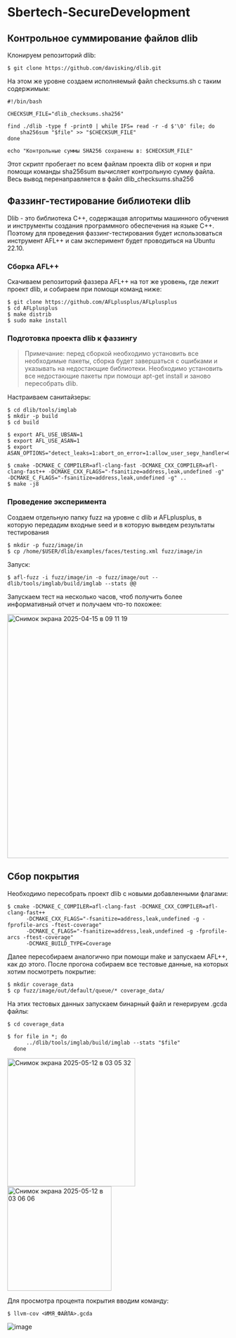 # Sbertech-SecureDevelopment

## Контрольное суммирование файлов dlib

Клонируем репозиторий dlib:

```
$ git clone https://github.com/davisking/dlib.git
```

На этом же уровне создаем исполняемый файл checksums.sh с таким содержимым:

```
#!/bin/bash

CHECKSUM_FILE="dlib_checksums.sha256"

find ./dlib -type f -print0 | while IFS= read -r -d $'\0' file; do
    sha256sum "$file" >> "$CHECKSUM_FILE"
done

echo "Контрольные суммы SHA256 сохранены в: $CHECKSUM_FILE"
```
Этот скрипт пробегает по всем файлам проекта dlib от корня и при помощи команды sha256sum вычисляет контрольную сумму файла. Весь вывод перенаправляется в файл dlib_checksums.sha256

## Фаззинг-тестирование библиотеки dlib

Dlib - это библиотека C++, содержащая алгоритмы машинного обучения и инструменты создания программного обеспечения на языке C++. Поэтому для проведения фаззинг-тестирования будет использоваться инструмент AFL++ и сам эксперимент будет проводиться на Ubuntu 22.10.

### Сборка AFL++

Скачиваем репозиторий фаззера AFL++ на тот же уровень, где лежит проект dlib, и собираем при помощи команд ниже:

```
$ git clone https://github.com/AFLplusplus/AFLplusplus
$ cd AFLplusplus
$ make distrib
$ sudo make install
```

### Подготовка проекта dlib к фаззингу

> Примечание: перед сборкой необходимо установить все необходимые пакеты, сборка будет завершаться с ошибками и указывать на недостающие библиотеки. Необходимо установить все недостающие пакеты при помощи apt-get install и заново пересобрать dlib.

Настраиваем санитайзеры:

```
$ cd dlib/tools/imglab
$ mkdir -p build
$ cd build

$ export AFL_USE_UBSAN=1
$ export AFL_USE_ASAN=1
$ export ASAN_OPTIONS="detect_leaks=1:abort_on_error=1:allow_user_segv_handler=0:handle_abort=1:symbolize=0"

$ cmake -DCMAKE_C_COMPILER=afl-clang-fast -DCMAKE_CXX_COMPILER=afl-clang-fast++ -DCMAKE_CXX_FLAGS="-fsanitize=address,leak,undefined -g" -DCMAKE_C_FLAGS="-fsanitize=address,leak,undefined -g" ..
$ make -j8
```

### Проведение эксперимента

Создаем отдельную папку fuzz на уровне с dlib и AFLplusplus, в которую передадим входные seed и в которую выведем результаты тестирования

```
$ mkdir -p fuzz/image/in
$ cp /home/$USER/dlib/examples/faces/testing.xml fuzz/image/in
```

Запуск:

```
$ afl-fuzz -i fuzz/image/in -o fuzz/image/out -- dlib/tools/imglab/build/imglab --stats @@
```

Запускаем тест на несколько часов, чтоб получить более информативный отчет и получаем что-то похожее:

<img width="554" alt="Снимок экрана 2025-04-15 в 09 11 19" src="https://github.com/user-attachments/assets/09445cf4-a20b-48d0-b877-75669d282e12" />

## Сбор покрытия

Необходимо пересобрать проект dlib с новыми добавленными флагами:

```
$ cmake -DCMAKE_C_COMPILER=afl-clang-fast -DCMAKE_CXX_COMPILER=afl-clang-fast++
      -DCMAKE_CXX_FLAGS="-fsanitize=address,leak,undefined -g -fprofile-arcs -ftest-coverage"
      -DCMAKE_C_FLAGS="-fsanitize=address,leak,undefined -g -fprofile-arcs -ftest-coverage"
      -DCMAKE_BUILD_TYPE=Coverage
```

Далее пересобираем аналогично при помощи make и запускаем AFL++, как до этого. После прогона собираем все тестовые данные, на которых хотим посмотреть покрытие:

```
$ mkdir coverage_data
$ cp fuzz/image/out/default/queue/* coverage_data/
```

На этих тестовых данных запускаем бинарный файл и генерируем .gcda файлы:

```
$ cd coverage_data

$ for file in *; do
      ../dlib/tools/imglab/build/imglab --stats "$file"
  done
```

<img width="291" alt="Снимок экрана 2025-05-12 в 03 05 32" src="https://github.com/user-attachments/assets/f2e15f5a-b618-4c86-9b5f-e12cbe2a20d7" />

<img width="237" alt="Снимок экрана 2025-05-12 в 03 06 06" src="https://github.com/user-attachments/assets/db3fbfd6-85b6-473d-b566-7fbf48056374" />

Для просмотра процента покрытия вводим команду:

```
$ llvm-cov <ИМЯ_ФАЙЛА>.gcda
```

![image](https://github.com/user-attachments/assets/94049418-e91d-4f26-96d5-3f07e596b862)

